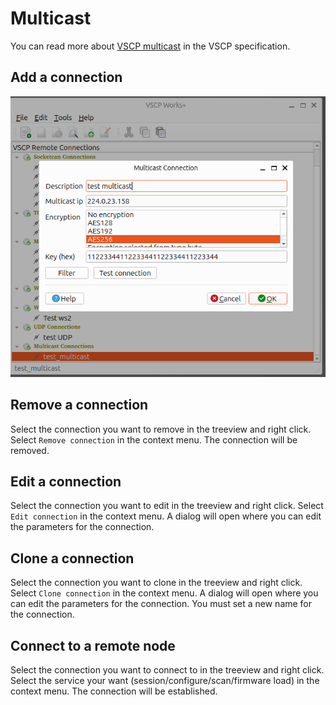 # Multicast

You can read more about [VSCP multicast](https://grodansparadis.github.io/vscp-doc-spec/#/./vscp_over_multicast?id=vscp-multicast) in the VSCP specification. 

## Add a connection

![](./images/add_connection_multicast.png)

## Remove a connection

Select the connection you want to remove in the treeview and right click. Select `Remove connection` in the context menu. The connection will be removed.

## Edit a connection

Select the connection you want to edit in the treeview and right click. Select `Edit connection` in the context menu. A dialog will open where you can edit the parameters for the connection.

## Clone a connection

Select the connection you want to clone in the treeview and right click. Select `Clone connection` in the context menu. A dialog will open where you can edit the parameters for the connection. You must set a new name for the connection.

## Connect to a remote node

Select the connection you want to connect to in the treeview and right click. Select the service your want (session/configure/scan/firmware load) in the context menu. The connection will be established.
